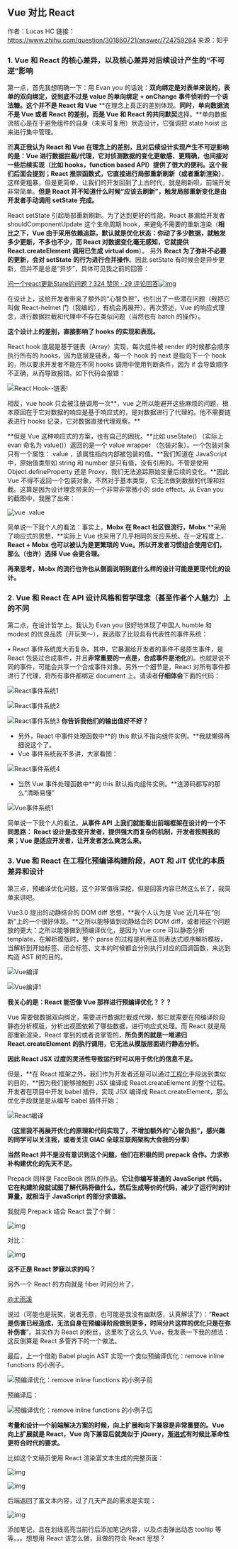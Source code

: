 ## **Vue 对比 React**

作者：Lucas HC
链接：https://www.zhihu.com/question/301860721/answer/724759264
来源：知乎

### 1. Vue 和 React 的核心差异，以及核心差异对后续设计产生的“不可逆”影响

第一点，首先我想明确一下：用 Evan you 的话说：**双向绑定是对表单来说的，表单的双向绑定，说到底不过是 value 的单向绑定 + onChange** **事件侦听的一个语法糖。这个并不是 React 和 Vue** **在理念上真正的差别体现。**同时，**单向数据流不是 Vue 或者 React 的差别，而是 Vue 和 React 的共同**默契**选择。**单向数据流核心是在于避免组件的自身（未来可复用）状态设计，它强调把 state hoist 出来进行集中管理。

而**真正我认为 React 和 Vue 在理念上的差别，且对后续设计实现产生不可逆影响的是：**Vue 进行数据拦截/代理，它对侦测数据的变化更敏感、更精确，也间接对一些后续实现（比如 hooks，function based API）提供了很大的便利。这个我们后面会提到；React 推崇函数式，它直接进行**局部重新刷新（或者重新渲染）**，这样更粗暴，但是更简单，让我们的开发回到了上古时代，就是刷新呗，前端开发非常简单。**但是 React 并不知道什么时候“应该去刷新”，触发局部重新变化是由开发者手动调用 setState** **完成。**

React setState 引起局部重新刷新。为了达到更好的性能，React 暴漏给开发者 shouldComponentUpdate 这个生命周期 hook，来避免不需要的重新渲染（**相比之下，Vue 由于采用依赖追踪，默认就是优化状态：你动了多少数据，就触发多少更新，不多也不少，而 React 对数据变化毫无感知，它就提供 React.createElement 调用已生成 virtual dom**）。
另外 **React 为了弥补不必要的更新，会对 setState** **的行为进行合并操作**。因此 setState 有时候会是异步更新，但并不是总是“异步”，具体可见我之前的回答：

[问一个react更新State的问题？324 赞同 · 29 评论回答![img](https://pic1.zhimg.com/v2-fa6a58770b478806afec2ac7f3230050_180x120.jpg)](https://www.zhihu.com/question/66749082/answer/246217812)

在设计上，这给开发者带来了额外的“心智负担”，也引出了一些潜在问题（我把它叫做 React-helmet 门（我编的），有机会再展开）。再次赘述，Vue 的响应式理念，进行数据拦截和代理中不存在类似问题（当然也有 batch 的操作）。

**这个设计上的差别，直接影响了 hooks 的实现和表现。**

React hook 底层是基于链表（Array）实现，每次组件被 render 的时候都会顺序执行所有的 hooks，因为底层是链表，每一个 hook 的 next 是指向下一个 hook 的，所以要求开发者不能在不同 hooks 调用中使用判断条件，因为 if 会导致顺序不正确，从而导致报错。如下代码会报错：

![React Hook--链表](./images/React%20Hook--%E9%93%BE%E8%A1%A8.jpeg)!

相反，vue hook 只会被注册调用一次**，vue 之所以能避开这些麻烦的问题，根本原因在于它对数据的响应是基于响应式的，是对数据进行了代理的。他不需要链表进行 hooks 记录，它对数据直接代理观察。**

**但是 Vue 这种响应式的方案，也有自己的困扰。**比如 useState() （实际上 evan 命名为 value()）返回的是一个 value wrapper （包装对象）。一个包装对象只有一个属性：.value ，该属性指向内部被包装的值。**我们知道在 JavaScript 中，原始值类型如 string 和 number 是只有值，没有引用的。不管是使用 Object.defineProperty 还是 Proxy，我们无法追踪原始变量后续的变化。**因此 Vue 不得不返回一个包装对象，不然对于基本类型，它无法做到数据的代理和拦截。这算是因为设计理念带来的一个非常非常微小的  side effect。从 Evan you 的截图中，我圈了出来：

![vue .value](./images/vue%20.value.jpeg)

简单说一下我个人的看法：事实上，**Mobx** **在 React 社区很流行，Mobx** **采用了响应式的思想，**实际上 Vue 也采用了几乎相同的反应系统。在一定程度上，**React + Mobx** **也可以被认为是更繁琐的 Vue。所以开发者习惯组合使用它们，那么（也许）选择 Vue 会更合理。**

**再来思考，Mobx 的流行也许也从侧面说明到底什么样的设计可能是更现代化的设计。**


### 2. Vue 和 React 在 API 设计风格和哲学理念（甚至作者个人魅力）上的不同

第二点，在设计哲学上。我认为 Evan you 很好地体现了中国人 humble 和 modest 的优良品质（开玩笑～），我选取了比较具有代表性的事件系统：

• React 事件系统庞大而复杂。其中，它暴漏给开发者的事件不是原生事件，是 React 包装过合成事件，并且**非常重要的一点是，合成事件是池化**的。也就是说不同的事件，可能会共享一个合成事件对象。另外一个细节是，React 对所有事件都进行了代理，将所有事件都绑定 document 上。请读者**仔细体会**下面的代码：

![React事件系统1](./images/React%E4%BA%8B%E4%BB%B6%E7%B3%BB%E7%BB%9F1.jpeg)

![React事件系统2](./images/React%E4%BA%8B%E4%BB%B6%E7%B3%BB%E7%BB%9F2.jpeg)

![React事件系统3](./images/React%E4%BA%8B%E4%BB%B6%E7%B3%BB%E7%BB%9F3.jpeg)
**你告诉我他们的输出值好不好？**

- 另外，React 中事件处理函数中**的 this 默认不指向组件实例。**我就懒得再细说这个了。
- Vue 事件系统我不多讲，大家看图：

![React事件系统4](./images//React%E4%BA%8B%E4%BB%B6%E7%B3%BB%E7%BB%9F4.jpeg)

- 当然 Vue 事件处理函数中**的 this 默认指向组件实例。**连源码都写的那么“清晰易懂”

![Vue事件系统1](./images/Vue%20%E4%BA%8B%E4%BB%B6%E7%B3%BB%E7%BB%9F1.jpeg)

简单说一下我个人的看法，**从事件 API** **上我们就能看出前端框架在设计的一个不同思路： React 设计是改变开发者，提供强大而复杂的机制，开发者按照我的来；Vue 是适应开发者，让开发者怎么爽怎么来。**

### 3. Vue 和 React 在工程化预编译构建阶段，AOT 和 JIT 优化的本质差异和设计

第三点，预编译优化问题。这个非常值得深挖，但是回答内容已然这么长了，我简单来讲吧。

Vue3.0 提出的动静结合的 DOM diff 思想，**我个人认为是 Vue 近几年在“创新”上的一个很好体现。**之所以能够做到动静结合的 DOM diff，或者把这个问题放的更大：之所以能够做到预编译优化，是因为 Vue core 可以静态分析 template，在解析模版时，整个 parse 的过程是利用正则表达式顺序解析模板，当解析到开始标签、闭合标签、文本的时候都会分别执行对应的回调函数，来达到构造 AST 树的目的。

![Vue编译](./images/Vue%E7%BC%96%E8%AF%91.webp)

![Vue编译1](./images//Vue%E7%BC%96%E8%AF%911.jpeg)



**我关心的是：React 能否像 Vue 那样进行预编译优化？？？**

Vue 需要做数据双向绑定，需要进行数据拦截或代理，那它就需要在预编译阶段静态分析模版，分析出视图依赖了哪些数据，进行响应式处理。而 React 就是局部重新渲染，React 拿到的或者说掌管的，**所负责的就是一堆递归 React.createElement** **的执行调用，它无法从模版层面进行静态分析。**

**因此 React JSX 过度的灵活性导致运行时可以用于优化的信息不足。**

但是，**在 React 框架之外，我们作为开发者还是可以通过[工程化](https://www.zhihu.com/search?q=工程化&search_source=Entity&hybrid_search_source=Entity&hybrid_search_extra={"sourceType"%3A"answer"%2C"sourceId"%3A724759264})手段达到类似的目的，**因为我们能够接触到 JSX 编译成 React.createElement 的整个过程。开发者在项目中开发 babel 插件，实现 JSX 编译成 React.createElement，那么优化手段就是是从编写 babel 插件开始：

![React编译](./images/React%E7%BC%96%E8%AF%91.jpeg)

**（这里我不再展开优化的原理和代码实现了，不增加额外的“心智负担”，感兴趣的同学可以关注我，或者关注 GIAC 全球互联网架构大会我的分享）**

**当然 React 并不是没有意识到这个问题，他们在积极的同 prepack 合作。力求弥补构建优化的先天不足。**

Prepack 同样是 FaceBook 团队的作品。**它让你编写普通的 JavaScript 代码，它在构建阶段就试图了解代码将做什么，然后生成等价的代码，减少了运行时的计算量，就相当于 JavaScript 的部分求值器。**

我就用 Prepack 结合 React 尝了个鲜：

![img](https://pica.zhimg.com/50/v2-e760599d64ff8b34a37cc4dd8adf9578_720w.jpg?source=1940ef5c)

对比：

![img](https://pica.zhimg.com/50/v2-d6eab0819908ada6a9b1c11f2ec731af_720w.jpg?source=1940ef5c)

**这不正是 React 梦寐以求的吗？**

另外一个 React 的方向就是 fiber 时间分片了， 

[@尤雨溪](http://www.zhihu.com/people/cfdec6226ece879d2571fbc274372e9f)

 说过（可能也是玩笑，说者无意，也可能是我没有幽默感，认真解读了）：“**React 是伤害已经造成，无法自身在预编译阶段做到更多，时间分片这样的优化只是在弥补伤害**”。其实作为 React 的粉丝，这里吹了这么久 Vue，我发表一下我的想法：这反倒算是 React 多管齐下的一个做法。

最后，上一个借助 Babel plugin AST 实现一个类似预编译优化：remove inline functions 的小例子。

![预编译优化：remove inline functions 的小例子前](./images/%E9%A2%84%E7%BC%96%E8%AF%91%E4%BC%98%E5%8C%96%EF%BC%9Aremove%20inline%20functions%20%E7%9A%84%E5%B0%8F%E4%BE%8B%E5%AD%90%20%E5%89%8D.jpeg)

预编译后：

![预编译优化：remove inline functions 的小例子后](./images/%E9%A2%84%E7%BC%96%E8%AF%91%E4%BC%98%E5%8C%96%EF%BC%9Aremove%20inline%20functions%20%E7%9A%84%E5%B0%8F%E4%BE%8B%E5%AD%90%E5%90%8E.jpeg)


**考量和设计一个前端解决方案的时候，向上扩展和向下兼容是非常重要的。Vue** **向上扩展就是 React，Vue** **向下兼容后就类似于 jQuery，[渐进式](https://www.zhihu.com/search?q=渐进式&search_source=Entity&hybrid_search_source=Entity&hybrid_search_extra={"sourceType"%3A"answer"%2C"sourceId"%3A724759264})有时候比革命性更符合时代的要求。**

比如这个文稿页使用 React 渲染富文本生成的完整页面：

![img](https://pica.zhimg.com/50/v2-7aba71f7bb2c30adbdd26d33148a39fe_720w.jpg?source=1940ef5c)

![img](https://pic3.zhimg.com/50/v2-6bba02d9feb3730a28c2b1b03ed46cb3_720w.jpg?source=1940ef5c)

后端返回了富文本内容，过了几天产品的需求是实现：

![img](https://pic2.zhimg.com/50/v2-57b72d01c3177eb31e3be320ccd4f5cd_720w.jpg?source=1940ef5c)

添加笔记，且在划线高亮当前行后添加笔记内容，以及点击弹出动态 tooltip 等等。。。想想用 React 该怎么做，且做的符合 React 思想？
